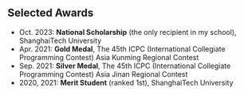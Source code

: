
## Selected Awards

- Oct. 2023: **National Scholarship** (the only recipient in my school), ShanghaiTech University
- Apr. 2021: **Gold Medal**, The 45th ICPC (International Collegiate Programming Contest) Asia Kunming Regional Contest
- Sep. 2021: **Silver Medal**, The 45th ICPC (International Collegiate Programming Contest) Asia Jinan Regional Contest
- 2020, 2021: **Merit Student** (ranked 1st), ShanghaiTech University


